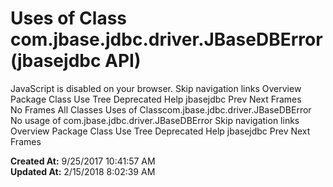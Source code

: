 # Uses of Class com.jbase.jdbc.driver.JBaseDBError (jbasejdbc   API)

JavaScript is disabled on your browser. Skip navigation links Overview Package Class Use Tree Deprecated Help jbasejdbc Prev Next Frames No Frames All Classes Uses of Classcom.jbase.jdbc.driver.JBaseDBError No usage of com.jbase.jdbc.driver.JBaseDBError Skip navigation links Overview Package Class Use Tree Deprecated Help jbasejdbc Prev Next Frames   

**Created At:** 9/25/2017 10:41:57 AM  
**Updated At:** 2/15/2018 8:02:39 AM  

